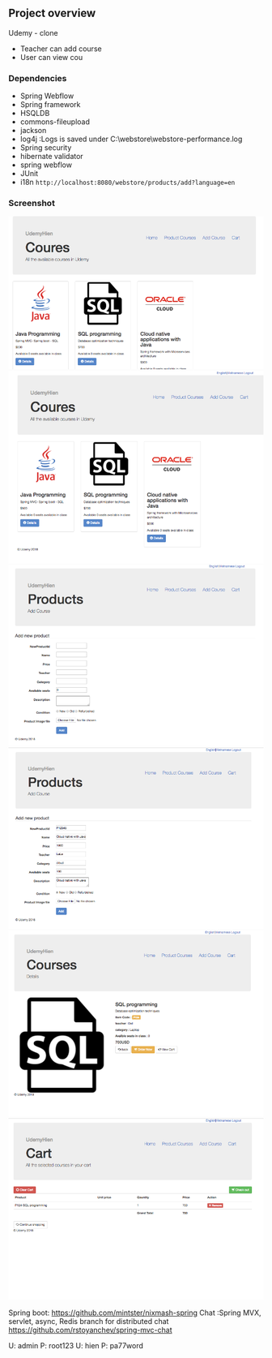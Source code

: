 ## Project overview
Udemy - clone
+ Teacher can add course 
+ User can view cou



### Dependencies 
+ Spring Webflow 
+ Spring framework
+ HSQLDB
+ commons-fileupload 
+ jackson
+ log4j :Logs is saved under C:\webstore\webstore-performance.log
+ Spring security
+ hibernate validator
+ spring webflow
+ JUnit 
+ i18n `http://localhost:8080/webstore/products/add?language=en`

	
	
### Screenshot

<img src="./imgs/2.png">
<img src="./imgs/3.png">
<img src="./imgs/4.png">
<img src="./imgs/5.png">
<img src="./imgs/6.png">
<img src="./imgs/7.png">
	
	
	
	
Spring boot: https://github.com/mintster/nixmash-spring
Chat :Spring MVX, servlet, async, Redis branch for distributed chat 
https://github.com/rstoyanchev/spring-mvc-chat


U: admin P: root123
U: hien  P: pa77word
